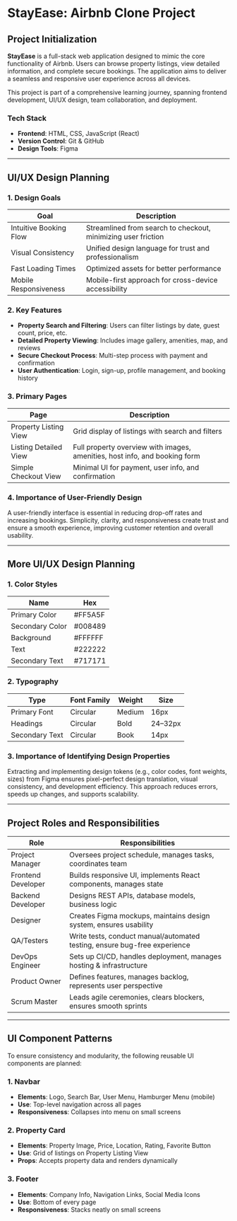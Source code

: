 
# StayEase: Airbnb Clone Project

## Project Initialization

**StayEase** is a full-stack web application designed to mimic the core functionality of Airbnb. 
Users can browse property listings, view detailed information, and complete secure bookings. The application aims to deliver a seamless and responsive user experience across all devices.

This project is part of a comprehensive learning journey, spanning frontend development, UI/UX design, team collaboration, and deployment.

###  Tech Stack

- **Frontend**: HTML, CSS, JavaScript (React)
- **Version Control**: Git & GitHub
- **Design Tools**: Figma

---

##  UI/UX Design Planning

### 1. **Design Goals**

| Goal                   | Description                                                                 |
|------------------------|-----------------------------------------------------------------------------|
| Intuitive Booking Flow | Streamlined from search to checkout, minimizing user friction               |
| Visual Consistency     | Unified design language for trust and professionalism                       |
| Fast Loading Times     | Optimized assets for better performance                                     |
| Mobile Responsiveness  | Mobile-first approach for cross-device accessibility                        |

### 2. **Key Features**

- **Property Search and Filtering**: Users can filter listings by date, guest count, price, etc.
- **Detailed Property Viewing**: Includes image gallery, amenities, map, and reviews
- **Secure Checkout Process**: Multi-step process with payment and confirmation
- **User Authentication**: Login, sign-up, profile management, and booking history

### 3. **Primary Pages**

| Page                  | Description                                                                 |
|-----------------------|-----------------------------------------------------------------------------|
| Property Listing View | Grid display of listings with search and filters                           |
| Listing Detailed View | Full property overview with images, amenities, host info, and booking form |
| Simple Checkout View  | Minimal UI for payment, user info, and confirmation                        |

### 4. **Importance of User-Friendly Design**

A user-friendly interface is essential in reducing drop-off rates and increasing bookings. Simplicity, clarity, and responsiveness create trust and ensure a smooth experience, improving customer retention and overall usability.

---

##  More UI/UX Design Planning

### 1. **Color Styles**

| Name             | Hex       |
|------------------|-----------|
| Primary Color    | #FF5A5F   |
| Secondary Color  | #008489   |
| Background       | #FFFFFF   |
| Text             | #222222   |
| Secondary Text   | #717171   |

### 2. **Typography**

| Type             | Font Family | Weight  | Size   |
|------------------|-------------|---------|--------|
| Primary Font     | Circular    | Medium  | 16px   |
| Headings         | Circular    | Bold    | 24–32px|
| Secondary Text   | Circular    | Book    | 14px   |

### 3. **Importance of Identifying Design Properties**

Extracting and implementing design tokens (e.g., color codes, font weights, sizes) from Figma ensures pixel-perfect design translation, visual consistency, and development efficiency. This approach reduces errors, speeds up changes, and supports scalability.

---

## Project Roles and Responsibilities

| Role              | Responsibilities                                                                 |
|-------------------|----------------------------------------------------------------------------------|
| Project Manager   | Oversees project schedule, manages tasks, coordinates team                      |
| Frontend Developer| Builds responsive UI, implements React components, manages state               |
| Backend Developer | Designs REST APIs, database models, business logic                             |
| Designer          | Creates Figma mockups, maintains design system, ensures usability              |
| QA/Testers        | Write tests, conduct manual/automated testing, ensure bug-free experience       |
| DevOps Engineer   | Sets up CI/CD, handles deployment, manages hosting & infrastructure            |
| Product Owner     | Defines features, manages backlog, represents user perspective                 |
| Scrum Master      | Leads agile ceremonies, clears blockers, ensures smooth sprints                |

---

##  UI Component Patterns

To ensure consistency and modularity, the following reusable UI components are planned:

### 1. **Navbar**

- **Elements**: Logo, Search Bar, User Menu, Hamburger Menu (mobile)
- **Use**: Top-level navigation across all pages
- **Responsiveness**: Collapses into menu on small screens

### 2. **Property Card**

- **Elements**: Property Image, Price, Location, Rating, Favorite Button
- **Use**: Grid of listings on Property Listing View
- **Props**: Accepts property data and renders dynamically

### 3. **Footer**

- **Elements**: Company Info, Navigation Links, Social Media Icons
- **Use**: Bottom of every page
- **Responsiveness**: Stacks neatly on small screens

